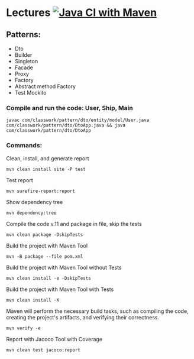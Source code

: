 # Lectures [![Java CI with Maven](https://github.com/GFLCourses6/lection/actions/workflows/maven.yml/badge.svg)](https://github.com/GFLCourses6/lection/actions/workflows/maven.yml)

## Patterns:
  - Dto
  - Builder
  - Singleton
  - Facade
  - Proxy
  - Factory
  - Abstract method Factory
  - Test Mockito

### Compile and run the code: User, Ship, Main
`javac com/classwork/pattern/dto/entity/model/User.java com/classwork/pattern/dto/DtoApp.java && java com/classwork/pattern/dto/DtoApp`

### Commands:

Clean, install, and generate report

`mvn clean install site -P test`

Test report

`mvn surefire-report:report`

Show dependency tree

`mvn dependency:tree`

Compile the code v.11 and package in file, skip the tests

`mvn clean package -DskipTests`

Build the project with Maven Tool

`mvn -B package --file pom.xml`

Build the project with Maven Tool without Tests

`mvn clean install -e -DskipTests`

Build the project with Maven Tool with Tests

`mvn clean install -X`

Maven will perform the necessary build tasks, such as compiling the code,
creating the project's artifacts, and verifying their correctness.

`mvn verify -e`

Report with Jacoco Tool with Coverage

`mvn clean test jacoco:report`
